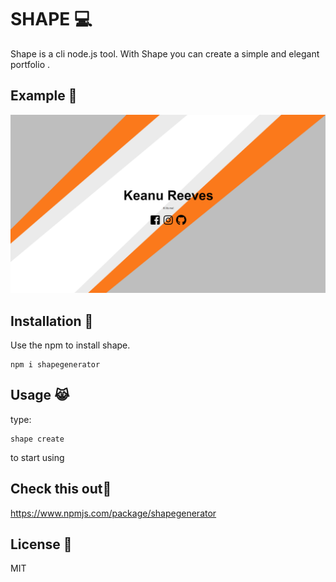 
# SHAPE :computer:

Shape is a cli node.js tool. With Shape you can create a simple and elegant portfolio .
## Example :floppy_disk:
![screen](https://raw.githubusercontent.com/makoteq/SHAPE/master/screen.png)
## Installation :clap:

Use the npm to install shape.

```
npm i shapegenerator
```

## Usage :joy_cat:
type:
```
shape create
```
to start using
## Check this out:japanese_goblin:
https://www.npmjs.com/package/shapegenerator
## License :dog:
MIT
